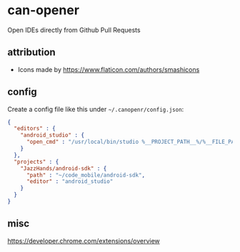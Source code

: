 # can-opener
Open IDEs directly from Github Pull Requests

## attribution
* Icons made by https://www.flaticon.com/authors/smashicons

## config
Create a config file like this under `~/.canopenr/config.json`:

```json
{
  "editors" : {
    "android_studio" : {
      "open_cmd" : "/usr/local/bin/studio %__PROJECT_PATH__%/%__FILE_PATH__%:%__LINE_NUMBER__%"
    }
  },
  "projects" : {
    "JazzHands/android-sdk" : {
      "path" : "~/code_mobile/android-sdk",
      "editor" : "android_studio"
    }
  }
}
```

## misc
https://developer.chrome.com/extensions/overview

